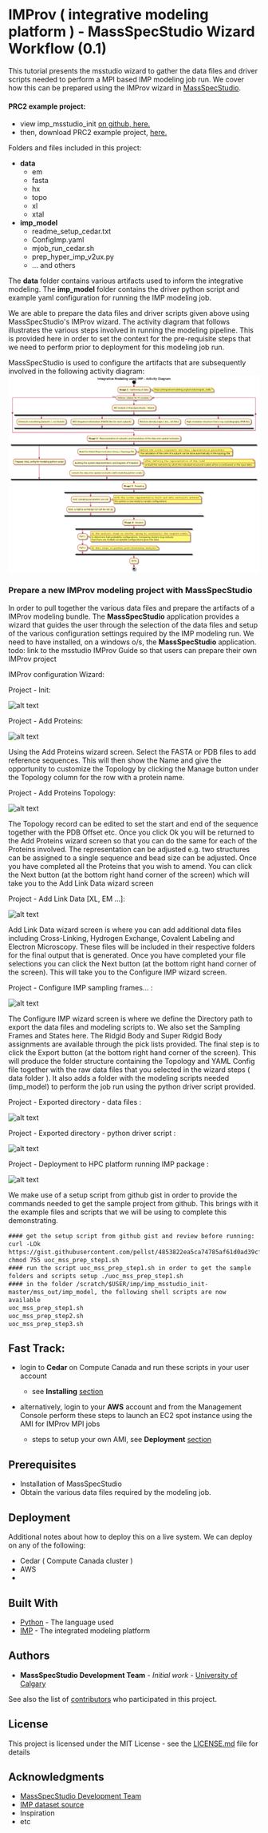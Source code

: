 # IMProv ( integrative modeling platform ) - MassSpecStudio Wizard Workflow (0.1)

This tutorial presents the msstudio wizard to gather the data files 
and driver scripts needed to perform a MPI based IMP modeling job run. We cover how this can be prepared 
using the IMProv wizard in [MassSpecStudio](https://www.msstudio.ca/mss-improv/). 



#### PRC2 example project:  
* view imp_msstudio_init [on github, here.](https://github.com/pellst/imp_msstudio_init/tree/master/mss_out)
* then, download PRC2 example project, [here.](https://github.com/pellst/imp_msstudio_init/archive/master.zip)

Folders and files included in this project:
* **data**
   * em
   * fasta
   * hx
   * topo
   * xl
   * xtal  
* **imp_model**
   * readme_setup_cedar.txt
   * ConfigImp.yaml
   * mjob_run_cedar.sh
   * prep_hyper_imp_v2ux.py
   * ... and others 

The **data** folder contains various artifacts used to inform the integrative modeling.
The **imp_model** folder contains the driver python script and example yaml configuration for running the IMP modeling job.

We are able to prepare the data files and driver scripts given above using MassSpecStudio's IMProv wizard.
The activity diagram that follows illustrates the various steps involved in running the modeling pipeline. 
This is provided here in order to set the context for the pre-requisite steps that we need to perform prior to deployment for this modeling job run. 


MassSpecStudio is used to configure the artifacts that are subsequently involved in the following activity diagram: 
![alt text][logo]

[logo]: https://github.com/pellst/imp_msstudio_init/raw/master/uml_diag_IMProv_msstudio.png "msstudio IMProv prep"

### Prepare a new IMProv modeling project with **MassSpecStudio**

In order to pull together the various data files and prepare the artifacts of a IMProv modeling bundle.
The **MassSpecStudio** application provides a wizard that guides the user through the selection
of the data files and setup of the various configuration settings required by the IMP modeling run.
We need to have installed, on a windows o/s, the **MassSpecStudio** application.  
todo: link to the msstudio IMProv Guide so that users can prepare their own IMProv project 


IMProv configuration Wizard: 

Project - Init: 

![alt text](https://github.com/pellst/imp_msstudio_init/raw/master/xl_imp_images/msst_imp_proj_wizard_step1a.png "Logo Title Text 1")


Project - Add Proteins:
 
![alt text](https://github.com/pellst/imp_msstudio_init/raw/master/xl_imp_images/msst_imp_proj_wizard_step1b_topo.png "Logo Title Text 1")

Using the Add Proteins wizard screen. Select the FASTA or PDB files to add reference sequences. 
This will then show the Name and give the opportunity to customize the Topology by clicking the 
Manage button under the Topology column for the row with a protein name.


Project - Add Proteins Topology: 

![alt text](https://github.com/pellst/imp_msstudio_init/raw/master/xl_imp_images/msst_imp_proj_wizard_step1c_topo.png "Logo Title Text 1")

The Topology record can be edited to set the start and end of the sequence together with the PDB Offset etc. 
Once you click Ok you will be returned to the Add Proteins wizard screen so that you can do the same for each of the Proteins involved. 
The representation can be adjusted e.g. two structures can be assigned to a single sequence and bead size can be adjusted.
Once you have completed all the Proteins that you wish to amend. 
You can click the Next button (at the bottom right hand corner of the screen) which will take you to the Add Link Data wizard screen


Project - Add Link Data [XL, EM ...]:
 
![alt text](https://github.com/pellst/imp_msstudio_init/raw/master/xl_imp_images/msst_imp_proj_wizard_step1d_datafiles.png "Logo Title Text 1")

Add Link Data wizard screen is where you can add additional data files including Cross-Linking, Hydrogen Exchange, Covalent Labeling and Electron Microscopy. 
These files will be included in their respective folders for the final output that is generated. 
Once you have completed your file selections you can click the Next button (at the bottom right hand corner of the screen). 
This will take you to the Configure IMP wizard screen.



Project - Configure IMP sampling frames... : 

![alt text](https://github.com/pellst/imp_msstudio_init/raw/master/xl_imp_images/msst_imp_proj_wizard_step1e_config.png "Logo Title Text 1")

The Configure IMP wizard screen is where we define the Directory path to export the data files and modeling scripts to. 
We also set the Sampling Frames and States here. 
The Ridgid Body and Super Ridgid Body assignments are available through the pick lists provided. 
The final step is to click the Export button (at the bottom right hand corner of the screen). 
This will produce the folder structure containing the Topology and YAML Config file together with the raw data files that you selected in the wizard steps ( data folder ). 
It also adds a folder with the modeling scripts needed (imp_model) to perform the job run using the python driver script provided.


Project - Exported directory - data files : 

![alt text](https://github.com/pellst/imp_msstudio_init/raw/master/xl_imp_images/msst_imp_proj_wizard_step1f_direxport.png "Logo Title Text 1")


Project - Exported directory - python driver script : 

![alt text](https://github.com/pellst/imp_msstudio_init/raw/master/xl_imp_images/msst_imp_proj_wizard_step1g_driverscripts.png "Logo Title Text 1")



Project - Deployment to HPC platform running IMP package : 

![alt text](https://github.com/pellst/imp_msstudio_init/raw/master/xl_imp_images/msst_imp_proj_wizard_step2a_pmi.png "Logo Title Text 1")


We make use of a setup script from github gist in order to provide the commands needed to get the sample project from github. 
This brings with it the example files and scripts that we will be using to complete this demonstrating.

```
#### get the setup script from github gist and review before running: 
curl -LOk https://gist.githubusercontent.com/pellst/4853822ea5ca74785af61d0ad39cf84d/raw/uoc_mss_prep_step1.sh
chmod 755 uoc_mss_prep_step1.sh
#### run the script uoc_mss_prep_step1.sh in order to get the sample folders and scripts setup ./uoc_mss_prep_step1.sh
#### in the folder /scratch/$USER/imp/imp_msstudio_init-master/mss_out/imp_model, the following shell scripts are now available
uoc_mss_prep_step1.sh
uoc_mss_prep_step2.sh
uoc_mss_prep_step3.sh

```

## Fast Track:
* login to **Cedar** on Compute Canada and run these scripts in your user account
  * see **Installing** [section](https://github.com/pellst/imp_msstudio_init/blob/master/IMProv_on_Cedar_tut.md)


* alternatively, login to your **AWS** account and from the Management Console perform these steps to launch an EC2 spot instance using the AMI for IMProv MPI jobs
  * steps to setup your own AMI, see **Deployment** [section](https://github.com/pellst/imp_msstudio_init/blob/master/IMProv_on_AWS_tut.md)




## Prerequisites
* Installation of MassSpecStudio
* Obtain the various data files required by the modeling job.




## Deployment

Additional notes about how to deploy this on a live system.
We can deploy on any of the following:
* Cedar ( Compute Canada cluster ) 
* AWS
* 






## Built With

* [Python](https://github.com/pellst/imp_msstudio_init) - The language used
* [IMP](https://integrativemodeling.org/tutorials/rnapolii_stalk/) - The integrated modeling platform 


## Authors

* **MassSpecStudio Development Team** - *Initial work* - [University of Calgary](https://github.com/pellst/imp_msstudio_init)

See also the list of [contributors](https://github.com/pellst/imp_msstudio_init/contributors) who participated in this project.

## License

This project is licensed under the MIT License - see the [LICENSE.md](LICENSE.md) file for details

## Acknowledgments

* [MassSpecStudio Development Team](https://www.msstudio.ca/mss-improv/)
* [IMP dataset source](https://integrativemodeling.org/tutorials/rnapolii_stalk/)
* Inspiration
* etc

